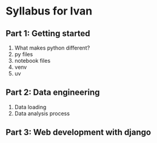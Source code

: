 # Syllabus for Ivan

## Part 1: Getting started
1. What makes python different?
1. py files
1. notebook files
1. venv
1. uv

## Part 2: Data engineering
1. Data loading
1. Data analysis process

## Part 3: Web development with django
